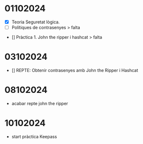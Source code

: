 # 01102024

- [x] Teoria Seguretat lògica.
- [ ] Polítiques de contrasenyes > falta
- [] Pràctica 1. John the ripper i hashcat > falta

# 03102024

- [] REPTE: Obtenir contrasenyes amb John the Ripper i Hashcat

# 08102024

- acabar repte john the ripper

# 10102024

- start pràctica Keepass
